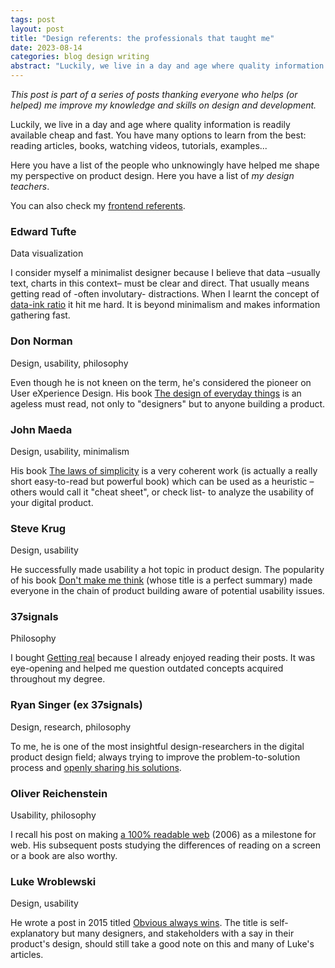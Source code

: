```yaml
---
tags: post
layout: post
title: "Design referents: the professionals that taught me"
date: 2023-08-14
categories: blog design writing
abstract: "Luckily, we live in a day and age where quality information is readily available cheap and fast."
---
```


_This post is part of a series of posts thanking everyone who helps (or helped) me improve my knowledge and skills on design and development._

<!--
As any visitor can see, I write very sparingly. There are two main reasons: I simply prefer to spend the time doing something else; I only want to write things that can endure the passing of time as gracefully as possible.
-->

Luckily, we live in a day and age where quality information is readily available cheap and fast. You have many options to learn from the best: reading articles, books, watching videos, tutorials, examples...

Here you have a list of the people who unknowingly have helped me shape my perspective on product design. Here you have a list of *my design teachers*.

You can also check my [frontend referents](/blog/2023-08-20-referents-frontend).

### Edward Tufte

<p class="mc-Post_Meta">Data visualization</p>

I consider myself a minimalist designer because I believe that data –usually text, charts in this context– must be clear and direct. That usually means getting read of -often involutary- distractions. When I learnt the concept of [data-ink ratio](https://en.wikipedia.org/wiki/Edward_Tufte#Work) it hit me hard. It is beyond minimalism and makes information gathering fast.

### Don Norman

<p class="mc-Post_Meta">Design, usability, philosophy</p>

Even though he is not kneen on the term, he's considered the pioneer on User eXperience Design. His book [The design of everyday things](https://en.wikipedia.org/wiki/The_Design_of_Everyday_Things) is an ageless must read, not only to "designers" but to anyone building a product.

### John Maeda

<p class="mc-Post_Meta">Design, usability, minimalism</p>

His book [The laws of simplicity](//lawsofsimplicity.com) is a very coherent work (is actually a really short easy-to-read but powerful book) which can be used as a heuristic –others would call it "cheat sheet", or check list- to analyze the usability of your digital product.

### Steve Krug

<p class="mc-Post_Meta">Design, usability</p>

He successfully made usability a hot topic in product design. The popularity of his book [Don't make me think](https://en.wikipedia.org/wiki/Don%27t_Make_Me_Think) (whose title is a perfect summary) made everyone in the chain of product building aware of potential usability issues.

### 37signals

<p class="mc-Post_Meta">Philosophy</p>

I bought [Getting real](https://basecamp.com/gettingreal) because I already enjoyed reading their posts. It was eye-opening and helped me question outdated concepts acquired throughout my degree.

### Ryan Singer (ex 37signals)

<p class="mc-Post_Meta">Design, research, philosophy</p>

To me, he is one of the most insightful design-researchers in the digital product design field; always trying to improve the problem-to-solution process and [openly sharing his solutions](https://www.feltpresence.com).

### Oliver Reichenstein

<p class="mc-Post_Meta">Usability, philosophy</p>

I recall his post on making [a 100% readable web](https://ia.net/topics/100e2r) (2006) as a milestone for web. His subsequent posts studying the differences of reading on a screen or a book are also worthy.

### Luke Wroblewski

<p class="mc-Post_Meta">Design, usability</p>

He wrote a post in 2015 titled [Obvious always wins](https://www.lukew.com/ff/entry.asp?1945). The title is self-explanatory but many designers, and stakeholders with a say in their product's design, should still take a good note on this and many of Luke's articles.

